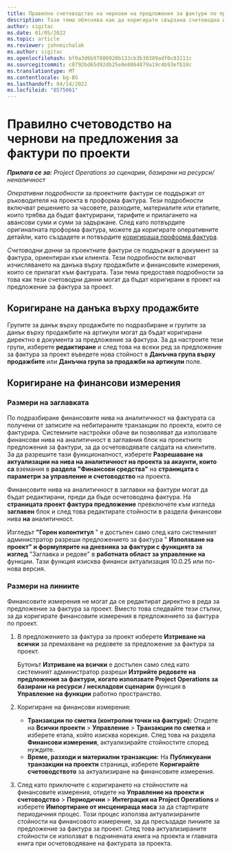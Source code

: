 ```yaml
---
title: Правилно счетоводство на чернови на предложения за фактури по проекти
description: Тази тема обяснява как да коригирате свързана счетоводна информация в проект за предложение за фактура.
author: sigitac
ms.date: 01/05/2022
ms.topic: article
ms.reviewer: johnmichalak
ms.author: sigitac
ms.openlocfilehash: bf0a3d6b97880920b133cb3b30389adf0c83111c
ms.sourcegitcommit: c0792bd65d92db25e0e8864879a19c4b93efb10c
ms.translationtype: MT
ms.contentlocale: bg-BG
ms.lasthandoff: 04/14/2022
ms.locfileid: "8575061"
---
```

# <a name="correct-the-accounting-on-draft-project-invoice-proposals"></a>Правилно счетоводство на чернови на предложения за фактури по проекти

_**Прилага се за:** Project Operations за сценарии, базирани на ресурси/неналичност_

*Оперативни подробности* за проектните фактури се поддържат от ръководителя на проекта в проформа фактура. Тези подробности включват решението за часовете, разходите, материалите или етапите, които трябва да бъдат фактурирани, тарифите и прилагането на авансови суми и суми за задържане. След като потвърдите оригиналната проформа фактура, можете да коригирате оперативните детайли, като създадете и потвърдите [коригираща проформа фактура](../proforma-invoicing/corrective-invoices.md).

*Счетоводни данни* за проектните фактури се поддържат в документ за фактура, ориентиран към клиента. Тези подробности включват изчисляването на данъка върху продажбите и финансовите измерения, които се прилагат към фактурата. Тази тема предоставя подробности за това как тези счетоводни данни могат да бъдат коригирани в проект на предложение за фактура за проект.

## <a name="adjust-sales-tax"></a>Коригиране на данъка върху продажбите

Групите за данък върху продажбите по подразбиране и групите за данък върху продажбите на артикули могат да бъдат коригирани директно в документа за предложение за фактура. За да настроите тези групи, изберете **редактиране** и след това на всеки ред за предложение за фактура за проект въведете нова стойност в **Данъчна група върху продажбите** или **Данъчна група за продажби на артикули** поле.

## <a name="adjust-financial-dimensions"></a>Коригиране на финансови измерения

### <a name="header-dimensions"></a>Размери на заглавката

По подразбиране финансовите нива на аналитичност на фактурата са получени от записите на небитираните транзакции по проекта, които се фактурира. Системните настройки обаче ви позволяват да използвате финансови нива на аналитичност в заглавния блок на проектните предложения за фактури, за да осчетоводявате салдата на клиентите. За да разрешите тази функционалност, изберете **Разрешаване на актуализации на нива на аналитичност на проекта за акаунти, които са** вземания в **раздела "Финансови средства"** на **страницата с параметри за управление и счетоводство** на проекта.

Финансовите нива на аналитичност в заглавки на фактури могат да бъдат редактирани, преди да бъде осчетоводена фактура. На **страницата проект фактура предложение** превключете към изгледа **заглавен** блок и след това редактирате стойности в раздела финансови нива **на** аналитичност.

Изгледът **"Горен колонтитул** " е достъпен само след като системният администратор разреши предложението за фактура " **Използване на проект" и формулярите на дневника за фактури с функцията за изглед** "Заглавка и редове" в **работната област за управление на** функции. Тази функция изисква финанси актуализация 10.0.25 или по-нова версия.

### <a name="line-dimensions"></a>Размери на линиите

Финансовите измерения не могат да се редактират директно в реда за предложение за фактура за проект. Вместо това следвайте тези стъпки, за да коригирате финансовите измерения в предложението за фактура по проект.

1. В предложението за фактура за проект изберете **Изтриване на всички** за премахване на редовете за предложение за фактура за проект.

    Бутонът **Изтриване на всички** е достъпен само след като системният администратор разреши **Изтрийте редовете на предложения за фактури, когато използвате Project Operations за базирани на ресурси / нескладови сценарии** функция в **Управление на функции** работно пространство.

2. Коригиране на финансови измерения:

    - **Транзакции по сметка (контролни точки на фактури):** Отидете на **Всички проекти** \> **Управление** \> **Транзакции по сметка** и изберете етапа, който изисква корекция. След това на раздела **Финансови измерения**, актуализирайте стойностите според нуждите.
    - **Време, разходи и материални транзакции:** На **Публикувани транзакции на проекти** страница, изберете **Коригирайте счетоводството** за актуализиране на финансовите измерения.

3. След като приключите с коригирането на стойностите на финансовите измерения, отидете на **Управление на проекти и счетоводство** \> **Периодични** \> **Интеграция на Project Operations** и изберете **Импортиране от инсценираща маса** за да стартирате периодичния процес. Този процес използва актуализираните стойности на финансовото измерение, за да пресъздаде линиите за предложение за фактура за проект. След това актуализираните стойности се използват в подчинената книга на проекта и главната книга при осчетоводяване на фактурата за проекта.
